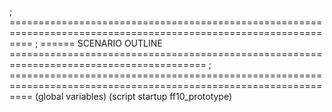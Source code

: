 ; ================================================================================================================
; ====== SCENARIO OUTLINE ========================================================================================
; ================================================================================================================
(global variables)
(script startup ff10_prototype)
